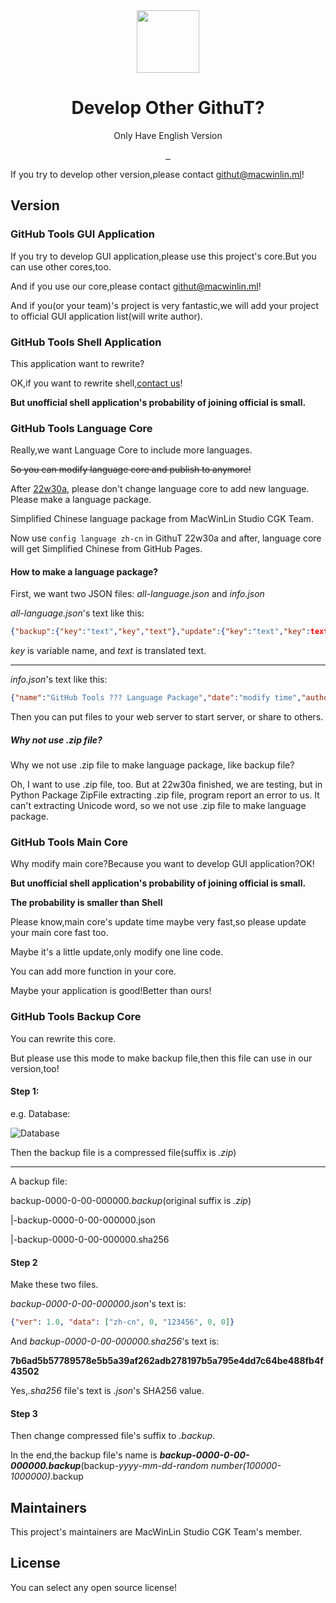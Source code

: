 <div align="center">
  <img src="https://s1.imagehub.cc/images/2022/04/09/favicon.png" width="100px" height="100px">
  <h1 align="center">Develop Other GithuT?</h1>
  
  Only Have English Version
  
  <a href="https://github.com/macwinlin-studio/GithuT/blob/1.0.0/LICENSE">
    <img src="https://img.shields.io/badge/license-Apache--2.0-blue" alt="">
  </a>
  <a href="https://www.microsoft.com/en-us/windows">
    <img src="https://img.shields.io/badge/platform-windows-orange" alt="">
  </a>
  <a href="https://www.python.org">
    <img src="https://img.shields.io/badge/python-v3.9-orange" alt="">
  </a>
</div>

If you try to develop other version,please contact [githut@macwinlin.ml](mailto:githut@macwinlin.ml)!

## Version

### GitHub Tools GUI Application

If you try to develop GUI application,please use this project's core.But you can use other cores,too.

And if you use our core,please contact [githut@macwinlin.ml](mailto:githut@macwinlin.ml)!

And if you(or your team)'s project is very fantastic,we will add your project to official GUI application list(will write author).

### GitHub Tools Shell Application

This application want to rewrite?

OK,if you want to rewrite shell,[contact us](mailto:githut@macwinlin.ml)!

**But unofficial shell application's probability of joining official is small.**

### GitHub Tools Language Core

Really,we want Language Core to include more languages.

~~So you can modify language core and publish to anymore!~~

After [22w30a](https://github.com/macwinlin-studio/GithuT/releases/tag/22w30a), please don't change language core to add new language. Please make a language package.

Simplified Chinese language package from MacWinLin Studio CGK Team.

Now use `config language zh-cn` in GithuT 22w30a and after, language core will get Simplified Chinese from GitHub Pages.

#### How to make a language package?

First, we want two JSON files: *all-language.json* and *info.json*

*all-language.json*'s text like this:

```json
{"backup":{"key":"text","key","text"},"update":{"key":"text","key":text"},"main":{"key":"text","key":"text"}}
```

*key* is variable name, and *text* is translated text.

---

*info.json*'s text like this:
```json
{"name":"GitHub Tools ??? Language Package","date":"modify time","author":"your team name","website":"githut.macwinlin.ml","language":"??-??"}
```

Then you can put files to your web server to start server, or share to others.

##### Why not use .zip file?

Why we not use .zip file to make language package, like backup file?

Oh, I want to use .zip file, too. But at 22w30a finished, we are testing, but in Python Package ZipFile extracting .zip file, program report an error to us. It can't extracting Unicode word, so we not use .zip file to make language package.

### GitHub Tools Main Core

Why modify main core?Because you want to develop GUI application?OK!

**But unofficial shell application's probability of joining official is small.**

**The probability is smaller than Shell**

Please know,main core's update time maybe very fast,so please update your main core fast too.

Maybe it's a little update,only modify one line code.

You can add more function in your core.

Maybe your application is good!Better than ours!

### GitHub Tools Backup Core

You can rewrite this core.

But please use this mode to make backup file,then this file can use in our version,too!

#### Step 1:

e.g. Database:

![Database](https://s1.imagehub.cc/images/2022/05/01/Snipaste_2022-05-01_15-14-23.jpg)

Then the backup file is a compressed file(suffix is *.zip*)

--------

A backup file:

backup-0000-0-00-000000<i>.backup</i>(original suffix is *.zip*)

|-backup-0000-0-00-000000.json

|-backup-0000-0-00-000000.sha256

#### Step 2

Make these two files.

*backup-0000-0-00-000000.json*'s text is:

```json
{"ver": 1.0, "data": ["zh-cn", 0, "123456", 0, 0]}
```

And *backup-0000-0-00-000000.sha256*'s text is:

**7b6ad5b57789578e5b5a39af262adb278197b5a795e4dd7c64be488fb4f43502**

Yes,*.sha256* file's text is *.json*'s SHA256 value.

#### Step 3

Then change compressed file's suffix to *.backup*.

In the end,the backup file's name is **_backup-0000-0-00-000000.backup_**(backup-*yyyy*-*mm*-*dd*-*random number(100000-1000000)*.backup

## Maintainers

This project's maintainers are MacWinLin Studio CGK Team's member.

## License

You can select any open source license!
